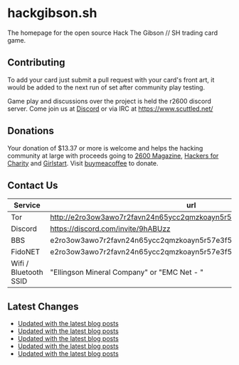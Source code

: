 # hackgibson.sh
The homepage for the open source Hack The Gibson // SH trading card game.


## Contributing

To add your card just submit a pull request with your card's front art, it would be added to the next run of set after community play testing.

Game play and discussions over the project is held the r2600 discord server. Come join us at [Discord](https://discord.com/invite/9hABUzz) or via IRC at https://www.scuttled.net/


## Donations

Your donation of $13.37 or more is welcome and helps the hacking community at large with proceeds going to [2600 Magazine](https://2600.com/), [Hackers for Charity](https://hackersforcharity.org) and [Girlstart](https://girlstart.org).  Visit [buymeacoffee](https://www.buymeacoffee.com/hackgibson.sh) to donate.


## Contact Us

Service | url
-|-
Tor | http://e2ro3ow3awo7r2favn24n65ycc2qmzkoayn5r57e3f56nvjwdcgg32ad.onion
Discord | https://discord.com/invite/9hABUzz
BBS | e2ro3ow3awo7r2favn24n65ycc2qmzkoayn5r57e3f56nvjwdcgg32ad.onion:23
FidoNET | e2ro3ow3awo7r2favn24n65ycc2qmzkoayn5r57e3f56nvjwdcgg32ad.onion:24554
Wifi / Bluetooth SSID | "Ellingson Mineral Company" or "EMC Net - <fidonet address>"

## Latest Changes
<!-- BLOG-POST-LIST:START -->
- [Updated with the latest blog posts](https://github.com/DFW2600/hackgibson.sh/commit/65d8a8a6c1160e1e76fbc9600395d0ae3b7efa62)
- [Updated with the latest blog posts](https://github.com/DFW2600/hackgibson.sh/commit/a56bdc3d7c180996368cb3e6de17d1479f9d1430)
- [Updated with the latest blog posts](https://github.com/DFW2600/hackgibson.sh/commit/6464852053518b9221ed851e27cb48a3983d48fc)
- [Updated with the latest blog posts](https://github.com/DFW2600/hackgibson.sh/commit/bb9812752aaaedaf80d88d213e522d8809ccd9e4)
- [Updated with the latest blog posts](https://github.com/DFW2600/hackgibson.sh/commit/70f395eb5c840678c54168ea358fdfdb9694bcf4)
<!-- BLOG-POST-LIST:END -->
